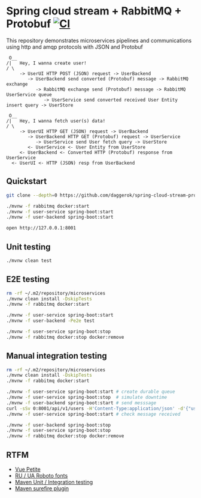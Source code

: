 # Spring cloud stream + RabbitMQ + Protobuf [![CI](https://github.com/daggerok/microservices-pipeline/actions/workflows/ci.yaml/badge.svg)](https://github.com/daggerok/microservices-pipeline/actions/workflows/ci.yaml)

This repository demonstrates microservices pipelines and communications using http and amqp protocols with JSON and
Protobuf

```
 O__
/|   Hey, I wanna create user! 
/ \
     -> UserUI HTTP POST (JSON) request -> UserBackend
        -> UserBackend send converted (Protobuf) message -> RabbitMQ exchange
           -> RabbitMQ exchange send (Protobuf) message -> RabbitMQ UserService queue
              -> UserService send converted received User Entity insert query -> UserStore

 O__
/|   Hey, I wanna fetch user(s) data! 
/ \
     -> UserUI HTTP GET (JSON) request -> UserBackend
        -> UserBackend HTTP GET (Protobuf) request -> UserService
           -> UserService send User fetch query -> UserStore
        <- UserService <- User Entity from UserStore
     <- UserBackend <- Converted HTTP (Protobuf) response from UserService
  <- UserUI <- HTTP (JSON) resp from UserBackend
```

## Quickstart

```bash
git clone --depth=0 https://github.com/daggerok/spring-cloud-stream-protobuf-rabbitmq.git my-app && cd $_

./mvnw -f rabbitmq docker:start
./mvnw -f user-service spring-boot:start
./mvnw -f user-backend spring-boot:start

open http://127.0.0.1:8001
```

## Unit testing

```bash
./mvnw clean test
```

## E2E testing

```bash
rm -rf ~/.m2/repository/microservices
./mvnw clean install -DskipTests
./mvnw -f rabbitmq docker:start

./mvnw -f user-service spring-boot:start
./mvnw -f user-backend -Pe2e test

./mvnw -f user-service spring-boot:stop
./mvnw -f rabbitmq docker:stop docker:remove
```

## Manual integration testing

```bash
rm -rf ~/.m2/repository/microservices
./mvnw clean install -DskipTests
./mvnw -f rabbitmq docker:start

./mvnw -f user-service spring-boot:start # create durable queue
./mvnw -f user-service spring-boot:stop  # simulate downtime
./mvnw -f user-backend spring-boot:start # send messsage
curl -sSv 0:8001/api/v1/users -H'Content-Type:application/json' -d'{"username":"maksimko"}'
./mvnw -f user-service spring-boot:start # check message received

./mvnw -f user-backend spring-boot:stop
./mvnw -f user-service spring-boot:stop
./mvnw -f rabbitmq docker:stop docker:remove
```

## RTFM

- [Vue Petite](https://github.com/vuejs/petite-vue/blob/main/examples/todomvc.html)
- [RU / UA Roboto fonts](https://fonts.google.com/specimen/Roboto?preview.text=Almost%20before%20the%20ground.%20%D0%9E%D1%85%20%D0%B8%20%D0%B4%D0%B0!&preview.text_type=custom)
- [Maven Unit / Integration testing](https://www.baeldung.com/maven-integration-test)
- [Maven surefire plugin](https://maven.apache.org/surefire/maven-surefire-plugin/examples/inclusion-exclusion.html)
